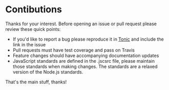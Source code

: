 # Contibutions

Thanks for your interest. Before opening an issue or pull request please review these quick points:

- If you'd like to report a bug please reproduce it in [Tonic](https://tonicdev.com/npm/juice) and include the link in the issue
- Pull requests must have test coverage and pass on Travis
- Feature changes should have accompanying documentation updates
- JavaScript standards are defined in the .jscsrc file, please maintain those standards when making changes. The standards are a relaxed version of the Node.js standards.

That's the main stuff, thanks!
